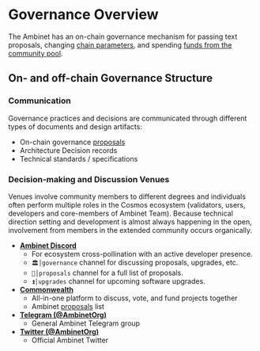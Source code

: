 <!--
order: 1
title: "Overview"
-->

# Governance Overview

The Ambinet has an on-chain governance mechanism for passing
text proposals, changing [chain parameters](./param_change.md), and spending [funds from the community pool](./community_pool.md).

## On- and off-chain Governance Structure

### Communication

Governance practices and decisions are communicated through different types of documents and design artifacts:

- On-chain governance [proposals](https://www.mintscan.io/ambinet/proposals)
- Architecture Decision records
- Technical standards / specifications

### Decision-making and Discussion Venues

Venues involve community members to different degrees and individuals often perform multiple roles in the Cosmos ecosystem (validators, users, developers and core-members of Ambinet Team). Because technical direction setting and development is almost always happening in the open, involvement from members in the extended community occurs organically.

- **[Ambinet Discord](https://discord.gg/ambinet)**
    - For ecosystem cross-pollination with an active developer presence.
    - `🏛│governance` channel for discussing proposals, upgrades, etc.
    - `📜│proposals` channel for a full list of proposals.
    - `⏫│upgrades` channel for upcoming software upgrades.
- **[Commonwealth](https://commonwealth.im/ambinet)**
    - All-in-one platform to discuss, vote, and fund projects together
    - Ambinet [proposals](https://commonwealth.im/ambinet/proposals) list
- **[Telegram (@AmbinetOrg)](https://t.me/AmbinetOrg)**
    - General Ambinet Telegram group
- **[Twitter (@AmbinetOrg)](https://twitter.com/AmbinetOrg)**
    - Official Ambinet Twitter
